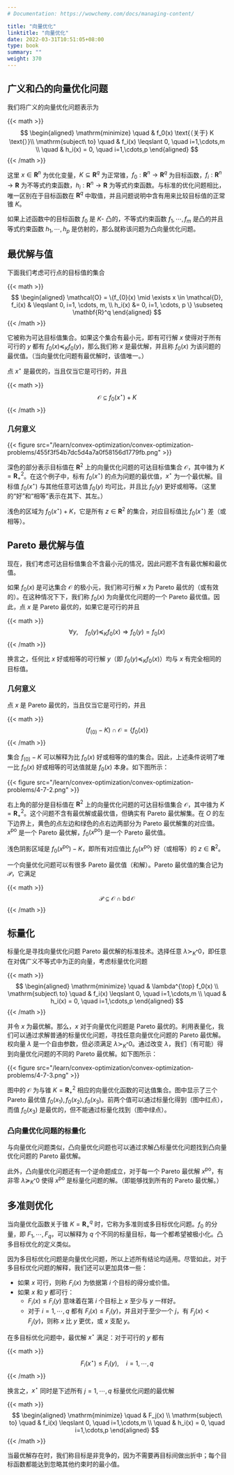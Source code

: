 ```yaml
---
# Documentation: https://wowchemy.com/docs/managing-content/

title: "向量优化"
linktitle: "向量优化"
date: 2022-03-31T10:51:05+08:00
type: book
summary: ""
weight: 370
---
```


<!--more-->

## 广义和凸的向量优化问题

我们将广义的向量优化问题表示为

{{< math >}}
$$
\begin{aligned}
    \mathrm{minimize} \quad & f_0(x) \text{（关于} K \text{）}\\
    \mathrm{subject\ to} \quad & f_i(x) \leqslant 0, \quad i=1,\cdots,m \\
    \quad & h_i(x) = 0, \quad i=1,\cdots,p
\end{aligned}
$$
{{< /math >}}

这里 $x \in \mathbf{R}^n$ 为优化变量，$K \subseteq \mathbf{R}^q$ 为正常锥，$f_0: \mathbf{R}^n \rightarrow \mathbf{R}^q$ 为目标函数，$f_i: \mathbf{R}^n \rightarrow \mathbf{R}$ 为不等式约束函数，$h_i: \mathbf{R}^n \rightarrow \mathbf{R}$ 为等式约束函数。与标准的优化问题相比，唯一区别在于目标函数在 $\mathbf{R}^q$ 中取值，并且问题说明中含有用来比较目标值的正常锥 $K$。

如果上述函数中的目标函数 $f_0$ 是 $K$- 凸的，不等式约束函数 $f_1, \cdots, f_m$ 是凸的并且等式约束函数 $h_1, \cdots, h_p$ 是仿射的，那么就称该问题为凸向量优化问题。

## 最优解与值

下面我们考虑可行点的目标值的集合

{{< math >}}
$$
\begin{aligned}
    \mathcal{O} = \{f_{0}(x) \mid \exists x \in \mathcal{D}, f_i(x) & \leqslant 0, i=1, \cdots, m, \\
    h_i(x) &= 0, i=1, \cdots, p \} \subseteq \mathbf{R}^q
\end{aligned}
$$
{{< /math >}}

它被称为可达目标值集合。如果这个集合有最小元，即有可行解 $x$ 使得对于所有可行的 $y$ 都有 $f_0(x) \preceq_K f_0(y)$，那么我们称 $x$ 是最优解，并且称 $f_0(x)$ 为该问题的最优值。（当向量优化问题有最优解时，该值唯一。）

点 $x^{\star}$ 是最优的，当且仅当它是可行的，并且

{{< math >}}
$$
\mathcal{O} \subseteq f_0(x^{\star}) + K
$$
{{< /math >}}

### 几何意义

{{< figure src="/learn/convex-optimization/convex-optimization-problems/455f3f54b7dc5d4a7a0f58156d1779fb.png" >}}

深色的部分表示目标值在 $\mathbf{R}^2$ 上的向量优化问题的可达目标值集合 $\mathcal{O}$，其中锥为 $K = \mathbf{R}^2_+$。在这个例子中，标有 $f_0(x^{\star})$ 的点为问题的最优值，$x^{\star}$ 为一个最优解。目标值 $f_0(x^{\star})$ 与其他任意可达值 $f_0(y)$ 均可比，并且比 $f_0(y)$ 更好或相等。（这里的“好”和“相等”表示在其下、其左。）

浅色的区域为 $f_0(x^{\star}) + K$，它是所有 $z \in \mathbf{R}^2$ 的集合，对应目标值比 $f_0(x^{\star})$ 差（或相等）。

## Pareto 最优解与值

现在，我们考虑可达目标值集合不含最小元的情况，因此问题不含有最优解和最优值。

如果 $f_0(x)$ 是可达集合 $\mathcal{O}$ 的极小元，我们称可行解 $x$ 为 Pareto 最优的（或有效的）。在这种情况下下，我们称 $f_0(x)$ 为向量优化问题的一个 Pareto 最优值。因此，点 $x$ 是 Pareto 最优的，如果它是可行的并且

{{< math >}}
$$
\forall y, \quad f_0(y) \preceq_K f_0(x) \Longrightarrow f_0(y) = f_0(x)
$$
{{< /math >}}

换言之，任何比 $x$ 好或相等的可行解 $y$（即 $f_0(y) \preceq_K f_0(x)$）均与 $x$ 有完全相同的目标值。

### 几何意义

点 $x$ 是 Pareto 最优的，当且仅当它是可行的，并且

{{< math >}}
$$
(f_(0) - K) \cap \mathcal{O} = \{ f_0(x) \}
$$
{{< /math >}}

集合 $f_(0) - K$ 可以解释为比 $f_0(x)$ 好或相等的值的集合。因此，上述条件说明了唯一比 $f_0(x)$ 好或相等的可达值就是 $f_0(x)$ 本身。如下图所示：

{{< figure src="/learn/convex-optimization/convex-optimization-problems/4-7-2.png" >}}

右上角的部分是目标值在 $\mathbf{R}^2$ 上的向量优化问题的可达目标值集合 $\mathcal{O}$，其中锥为 $K = \mathbf{R}^2_+$。这个问题不含有最优解或最优值，但确实有 Pareto 最优解集。在 $O$ 的左下边界上，黄色的点左边和绿色的点右边两部分为 Pareto 最优解集的对应值。$x^{\mathrm{po}}$ 是一个 Pareto 最优解，$f_0(x^{\mathrm{po}})$ 是一个 Pareto 最优值。

浅色阴影区域是 $f_0(x^{\mathrm{po}}) - K$，即所有对应值比 $f_0(x^{\mathrm{po}})$ 好（或相等）的 $z \in \mathbf{R}^2$。

一个向量优化问题可以有很多 Pareto 最优值（和解）。Pareto 最优值的集合记为 $\mathcal{P}$，它满足

{{< math >}}
$$
\mathcal{P} \subseteq \mathcal{O} \cap \operatorname{bd} \mathcal{O}
$$
{{< /math >}}

## 标量化

标量化是寻找向量优化问题 Pareto 最优解的标准技术。选择任意 $\lambda \succ _{K^*} 0$，即任意在对偶广义不等式中为正的向量，考虑标量优化问题

{{< math >}}
$$
\begin{aligned}
    \mathrm{minimize} \quad & \lambda^{\top} f_0(x) \\
    \mathrm{subject\ to} \quad & f_i(x) \leqslant 0, \quad i=1,\cdots,m \\
    \quad & h_i(x) = 0, \quad i=1,\cdots,p      
\end{aligned}
$$
{{< /math >}}

并令 $x$ 为最优解。那么，$x$ 对于向量优化问题是 Pareto 最优的。利用表量化，我们可以通过求解普通的标量优化问题，寻找任意向量优化问题的 Pareto 最优解。权向量 $\lambda$ 是一个自由参数，但必须满足 $\lambda \succ _{K^*} 0$。通过改变 $\lambda$，我们（有可能）得到向量优化问题的不同的 Pareto 最优解。如下图所示：

{{< figure src="/learn/convex-optimization/convex-optimization-problems/4-7-3.png" >}}

图中的 $\mathcal{O}$ 为与锥 $K = \mathbf{R}^2_+$ 相应的向量优化函数的可达值集合。图中显示了三个 Pareto 最优值 $f_0(x_1), f_0(x_2), f_0(x_3)$。前两个值可以通过标量化得到（图中红点），而值 $f_0(x_3)$ 是最优的，但不能通过标量化找到（图中绿点）。

### 凸向量优化问题的标量化

与向量优化问题类似，凸向量优化问题也可以通过求解凸标量优化问题找到凸向量优化问题的 Pareto 最优解。

此外，凸向量优化问题还有一个逆命题成立，对于每一个 Pareto 最优解 $x^{\mathrm{po}}$，有非零 $\lambda \succeq _{K^*} 0$ 使得 $x^{\mathrm{po}}$ 是标量化问题的解。（即能够找到所有的 Pareto 最优解。）

## 多准则优化

当向量优化函数关于锥 $K = \mathbf{R}^q_+$ 时，它称为多准则或多目标优化问题。$f_0$ 的分量，即 $F_1,\cdots,F_q$，可以解释为 $q$ 个不同的标量目标，每一个都希望被极小化。凸多目标优化的定义类似。

因为多目标优化问题是向量优化问题，所以上述所有结论均适用。尽管如此，对于多目标优化问题的解释，我们还可以更加具体一些：

- 如果 $x$ 可行，则称 $F_i(x)$ 为依据第 $i$ 个目标的得分或价值。
- 如果 $x$ 和 $y$ 都可行：
  - $F_i(x) \leqslant F_i(y)$ 意味着在第 $i$ 个目标上 $x$ 至少与 $y$ 一样好。
  - 对于 $i=1,\cdots,q$ 都有 $F_i(x) \leqslant F_i(y)$，并且对于至少一个 $j$，有 $F_j(x) < F_j(y)$，则称 $x$ 比 $y$ 更优，或 $x$ 支配 $y$。

在多目标优化问题中，最优解 $x^{\star}$ 满足：对于可行的 $y$ 都有

{{< math >}}
$$
F_{i}(x^{\star}) \leqslant F_{i}(y), \quad i=1, \cdots, q
$$
{{< /math >}}

换言之，$x^{\star}$ 同时是下述所有 $j=1,\cdots,q$ 标量优化问题的最优解

{{< math >}}
$$
\begin{aligned}
    \mathrm{minimize} \quad & F_j(x) \\
    \mathrm{subject\ to} \quad & f_i(x) \leqslant 0, \quad i=1,\cdots,m \\
    \quad & h_i(x) = 0, \quad i=1,\cdots,p
\end{aligned}
$$
{{< /math >}}

当最优解存在时，我们称目标是非竞争的，因为不需要再目标间做出折中；每个目标函数都能达到忽略其他约束时的最小值。